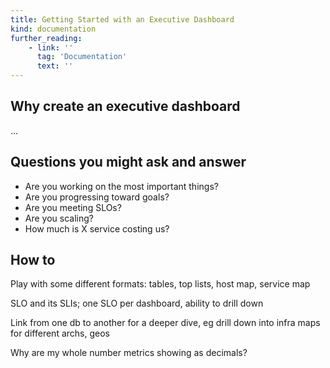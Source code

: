 ```yaml
---
title: Getting Started with an Executive Dashboard
kind: documentation
further_reading:
    - link: ''
      tag: 'Documentation'
      text: ''
---
```


## Why create an executive dashboard

...

## Questions you might ask and answer

 - Are you working on the most important things?
 - Are you progressing toward goals?
 - Are you meeting SLOs?
 - Are you scaling?
 - How much is X service costing us?

## How to

Play with some different formats: tables, top lists, host map, service map

SLO and its SLIs; one SLO per dashboard, ability to drill down

Link from one db to another for a deeper dive, eg drill down into infra maps for different archs, geos

Why are my whole number metrics showing as decimals? 
